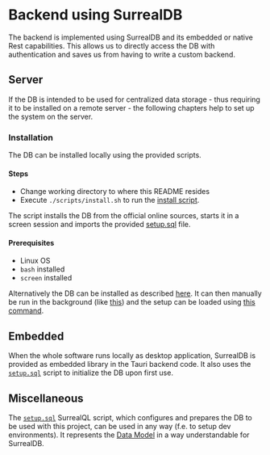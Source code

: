# Backend using SurrealDB

The backend is implemented using SurrealDB and its embedded or native Rest capabilities. This
allows us to directly access the DB with authentication and saves us from having to write
a custom backend.

## Server

If the DB is intended to be used for centralized data storage - thus requiring it to be installed
on a remote server - the following chapters help to set up the system on the server.

### Installation

The DB can be installed locally using the provided scripts.

#### Steps

- Change working directory to where this README resides
- Execute `./scripts/install.sh` to run the [install script](scripts/install.sh). 

The script installs the DB from the official online sources, starts it in a screen session and imports 
the provided [setup.sql](setup.sql) file.

#### Prerequisites

- Linux OS
- `bash` installed
- `screen` installed

Alternatively the DB can be installed as described [here](https://surrealdb.com/install). It can then
manually be run in the background (like [this](scripts/start.sh)) and the setup can be loaded using
[this command](scripts/setup.sh).

## Embedded

When the whole software runs locally as desktop application, SurrealDB is provided
as embedded library in the Tauri backend code. It also uses the [`setup.sql`](setup.sql)
script to initialize the DB upon first use.

## Miscellaneous

The [`setup.sql`](setup.sql) SurrealQL script, which configures and prepares the DB to be used with this project,
can be used in any way (f.e. to setup dev environments). It represents the [Data Model](../resources/Sabine_Projekt.pdf)
in a way understandable for SurrealDB.
